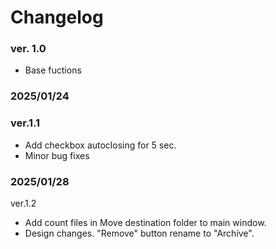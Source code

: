 # Changelog
### ver. 1.0
 - Base fuctions 

### 2025/01/24
### ver.1.1 
  - Add checkbox autoclosing for 5 sec.
  - Minor bug fixes
             
### 2025/01/28
ver.1.2
- Add count files in Move destination folder to main window.
- Design changes. "Remove" button rename to "Archive".

